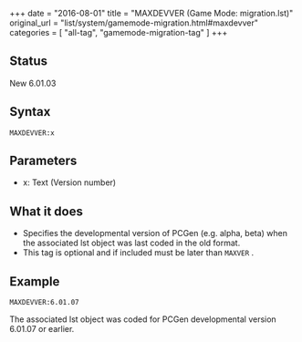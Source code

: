+++
date = "2016-08-01"
title = "MAXDEVVER (Game Mode: migration.lst)"
original_url = "list/system/gamemode-migration.html#maxdevver"
categories = [ "all-tag", "gamemode-migration-tag" ]
+++

## Status

New 6.01.03

## Syntax

`MAXDEVVER:x`

## Parameters

-   x: Text (Version number)



What it does
------------

-   Specifies the developmental version of PCGen (e.g. alpha, beta) when
    the associated lst object was last coded in the old format.
-   This tag is optional and if included must be later than `MAXVER` .

Example
-------

`MAXDEVVER:6.01.07`

The associated lst object was coded for PCGen developmental version
6.01.07 or earlier.

